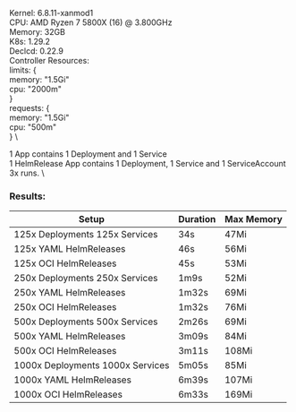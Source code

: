 Kernel: 6.8.11-xanmod1 \
CPU: AMD Ryzen 7 5800X (16) @ 3.800GHz \
Memory: 32GB \
K8s: 1.29.2 \
Declcd: 0.22.9 \
Controller Resources: \
limits: { \
	memory: "1.5Gi" \
	cpu:    "2000m" \
} \
requests: { \
	memory: "1.5Gi" \
	cpu:    "500m" \
} \

1 App contains 1 Deployment and 1 Service \
1 HelmRelease App contains 1 Deployment, 1 Service and 1 ServiceAccount \
3x runs. \

### Results:

| Setup                            | Duration | Max Memory |
|----------------------------------|----------|------------|
| 125x Deployments 125x Services   | 34s      | 47Mi       |
| 125x YAML HelmReleases           | 46s      | 56Mi       |
| 125x OCI HelmReleases            | 45s      | 53Mi       |
| 250x Deployments 250x Services   | 1m9s     | 52Mi       |
| 250x YAML HelmReleases           | 1m32s    | 69Mi       |
| 250x OCI HelmReleases            | 1m32s    | 76Mi       |
| 500x Deployments 500x Services   | 2m26s    | 69Mi       |
| 500x YAML HelmReleases           | 3m09s    | 84Mi       |
| 500x OCI HelmReleases            | 3m11s    | 108Mi      |
| 1000x Deployments 1000x Services | 5m05s    | 85Mi       |
| 1000x YAML HelmReleases          | 6m39s    | 107Mi      |
| 1000x OCI HelmReleases           | 6m33s    | 169Mi      |
